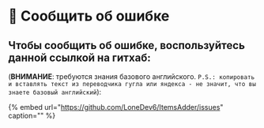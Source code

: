 # 🐞 Сообщить об ошибке

## Чтобы сообщить об ошибке, воспользуйтесь данной ссылкой на гитхаб:

\(**ВНИМАНИЕ**: требуются знания базового английского. `P.S.: копировать и вставлять текст из переводчика гугла или яндекса - не значит, что вы знаете базовый английский`\):

{% embed url="https://github.com/LoneDev6/ItemsAdder/issues" caption="" %}

